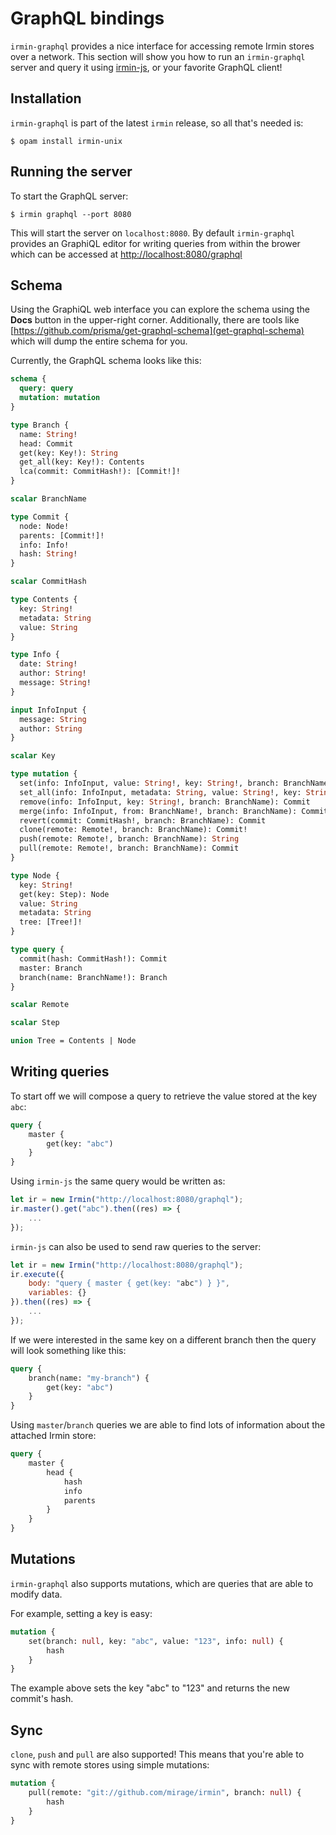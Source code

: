 # GraphQL bindings

`irmin-graphql` provides a nice interface for accessing remote Irmin stores over a network. This section will show you how to run an `irmin-graphql` server and query it using [irmin-js](https://github.com/zshipko/irmin-js), or your favorite GraphQL client!

## Installation

`irmin-graphql` is part of the latest `irmin` release, so all that's needed is:

```shell
$ opam install irmin-unix
```

## Running the server

To start the GraphQL server:

```shell
$ irmin graphql --port 8080
```

This will start the server on `localhost:8080`. By default `irmin-graphql` provides an GraphiQL editor for writing queries from within the brower which can be accessed at [http://localhost:8080/graphql](http://localhost:8080/graphql)

## Schema

Using the GraphiQL web interface you can explore the schema using the **Docs** button in the upper-right corner. Additionally, there are tools like [https://github.com/prisma/get-graphql-schema](get-graphql-schema) which will dump the entire schema for you.

Currently, the GraphQL schema looks like this:

```graphql
schema {
  query: query
  mutation: mutation
}

type Branch {
  name: String!
  head: Commit
  get(key: Key!): String
  get_all(key: Key!): Contents
  lca(commit: CommitHash!): [Commit!]!
}

scalar BranchName

type Commit {
  node: Node!
  parents: [Commit!]!
  info: Info!
  hash: String!
}

scalar CommitHash

type Contents {
  key: String!
  metadata: String
  value: String
}

type Info {
  date: String!
  author: String!
  message: String!
}

input InfoInput {
  message: String
  author: String
}

scalar Key

type mutation {
  set(info: InfoInput, value: String!, key: String!, branch: BranchName): Commit
  set_all(info: InfoInput, metadata: String, value: String!, key: String!, branch: BranchName): Commit
  remove(info: InfoInput, key: String!, branch: BranchName): Commit
  merge(info: InfoInput, from: BranchName!, branch: BranchName): Commit
  revert(commit: CommitHash!, branch: BranchName): Commit
  clone(remote: Remote!, branch: BranchName): Commit!
  push(remote: Remote!, branch: BranchName): String
  pull(remote: Remote!, branch: BranchName): Commit
}

type Node {
  key: String!
  get(key: Step): Node
  value: String
  metadata: String
  tree: [Tree!]!
}

type query {
  commit(hash: CommitHash!): Commit
  master: Branch
  branch(name: BranchName!): Branch
}

scalar Remote

scalar Step

union Tree = Contents | Node
```

## Writing queries

To start off we will compose a query to retrieve the value stored at the key `abc`:

```graphql
query {
    master {
        get(key: "abc")
    }
}
```

Using `irmin-js` the same query would be written as:

```javascript
let ir = new Irmin("http://localhost:8080/graphql");
ir.master().get("abc").then((res) => {
    ...
});
```

`irmin-js` can also be used to send raw queries to the server:

```javascript
let ir = new Irmin("http://localhost:8080/graphql");
ir.execute({
    body: "query { master { get(key: "abc") } }",
    variables: {}
}).then((res) => {
    ...
});
```

If we were interested in the same key on a different branch then the query will look something like this:

```graphql
query {
    branch(name: "my-branch") {
    	get(key: "abc")
    }
}
```

Using `master`/`branch` queries we are able to find lots of information about the attached Irmin store:

```graphql
query {
    master {
        head {
            hash
            info
            parents
        }
    }
}
```

## Mutations

`irmin-graphql` also supports mutations, which are queries that are able to modify data.

For example, setting a key is easy:

```graphql
mutation {
    set(branch: null, key: "abc", value: "123", info: null) {
        hash
    }
}
```

The example above sets the key "abc" to "123" and returns the new commit's hash.

## Sync

`clone`, `push` and `pull` are also supported! This means that you're able to sync with remote stores using simple mutations:

```graphql
mutation {
    pull(remote: "git://github.com/mirage/irmin", branch: null) {
        hash
    }
}
```
